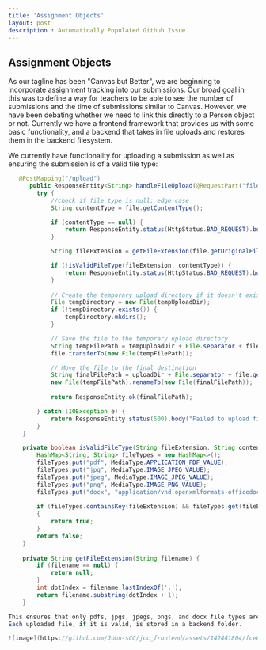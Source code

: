 ```yaml
---
title: 'Assignment Objects'
layout: post
description : Automatically Populated Github Issue
---
```


## Assignment Objects
As our tagline has been "Canvas but Better", we are beginning to incorporate assignment tracking into our submissions. Our broad goal in this was to define a way for teachers to be able to see the number of submissions and the time of submissions similar to Canvas. However, we have been debating whether we need to link this directly to a Person object or not. Currently we have a frontend framework that provides us with some basic functionality, and a backend that takes in file uploads and restores them in the backend filesystem. 

We currently have functionality for uploading a submission as well as ensuring the submission is of a valid file type:
```java
   @PostMapping("/upload")
      public ResponseEntity<String> handleFileUpload(@RequestPart("file") MultipartFile file) {
        try {
            //check if file type is null: edge case
            String contentType = file.getContentType();

            if (contentType == null) {
                return ResponseEntity.status(HttpStatus.BAD_REQUEST).body("File content type is not supported");
            }

            String fileExtension = getFileExtension(file.getOriginalFilename());

            if (!isValidFileType(fileExtension, contentType)) {
                return ResponseEntity.status(HttpStatus.BAD_REQUEST).body("File type is not supported");
            }
    
            // Create the temporary upload directory if it doesn't exist
            File tempDirectory = new File(tempUploadDir);
            if (!tempDirectory.exists()) {
                tempDirectory.mkdirs();
            }

            // Save the file to the temporary upload directory
            String tempFilePath = tempUploadDir + File.separator + file.getOriginalFilename();
            file.transferTo(new File(tempFilePath));

            // Move the file to the final destination
            String finalFilePath = uploadDir + File.separator + file.getOriginalFilename();
            new File(tempFilePath).renameTo(new File(finalFilePath));
            
            return ResponseEntity.ok(finalFilePath);

        } catch (IOException e) {
            return ResponseEntity.status(500).body("Failed to upload file");
        }
    }

    private boolean isValidFileType(String fileExtension, String contentType) {
        HashMap<String, String> fileTypes = new HashMap<>();
        fileTypes.put("pdf", MediaType.APPLICATION_PDF_VALUE);
        fileTypes.put("jpg", MediaType.IMAGE_JPEG_VALUE);
        fileTypes.put("jpeg", MediaType.IMAGE_JPEG_VALUE);
        fileTypes.put("png", MediaType.IMAGE_PNG_VALUE);
        fileTypes.put("docx", "application/vnd.openxmlformats-officedocument.wordprocessingml.document");
        
        if (fileTypes.containsKey(fileExtension) && fileTypes.get(fileExtension).equals(contentType))
        {
            return true;
        }
        return false;
    }
    
    private String getFileExtension(String filename) {
        if (filename == null) {
            return null;
        }
        int dotIndex = filename.lastIndexOf('.');
        return filename.substring(dotIndex + 1);
    }

This ensures that only pdfs, jpgs, jpegs, pngs, and docx file types are allowed to be uploaded as submissions.
Each uploaded file, if it is valid, is stored in a backend folder.

![image](https://github.com/John-sCC/jcc_frontend/assets/142441804/fce69654-4c53-41ef-8532-e490457d61ed)




